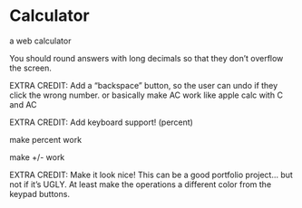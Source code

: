 # Calculator
a web calculator






You should round answers with long decimals so that they don’t overflow the screen.

EXTRA CREDIT: Add a “backspace” button, so the user can undo if they click the wrong number. or basically make AC work like apple calc with C and AC

EXTRA CREDIT: Add keyboard support! (percent)

make percent work

make +/- work

EXTRA CREDIT: Make it look nice! This can be a good portfolio project… but not if it’s UGLY. At least make the operations a different color from the keypad buttons.